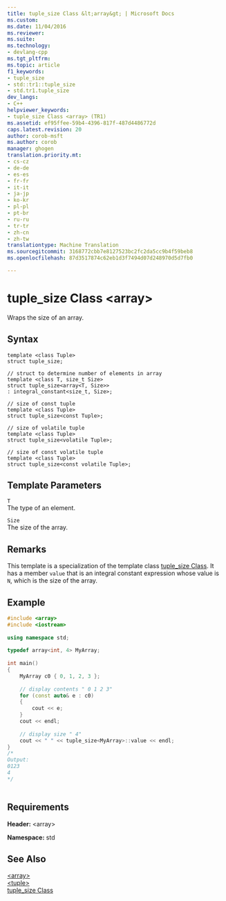 ```yaml
---
title: tuple_size Class &lt;array&gt; | Microsoft Docs
ms.custom: 
ms.date: 11/04/2016
ms.reviewer: 
ms.suite: 
ms.technology:
- devlang-cpp
ms.tgt_pltfrm: 
ms.topic: article
f1_keywords:
- tuple_size
- std::tr1::tuple_size
- std.tr1.tuple_size
dev_langs:
- C++
helpviewer_keywords:
- tuple_size Class <array> (TR1)
ms.assetid: ef95ffee-59b4-4396-817f-487d4486772d
caps.latest.revision: 20
author: corob-msft
ms.author: corob
manager: ghogen
translation.priority.mt:
- cs-cz
- de-de
- es-es
- fr-fr
- it-it
- ja-jp
- ko-kr
- pl-pl
- pt-br
- ru-ru
- tr-tr
- zh-cn
- zh-tw
translationtype: Machine Translation
ms.sourcegitcommit: 3168772cbb7e8127523bc2fc2da5cc9b4f59beb8
ms.openlocfilehash: 87d3517874c62eb1d3f7494d07d248970d5d7fb0

---
```

# tuple_size Class &lt;array&gt;
Wraps the size of an array.  
  
## Syntax  
  
```  
template <class Tuple>  
struct tuple_size;  
 
// struct to determine number of elements in array  
template <class T, size_t Size>  
struct tuple_size<array<T, Size>>  
: integral_constant<size_t, Size>;  
 
// size of const tuple  
template <class Tuple>  
struct tuple_size<const Tuple>;  
 
// size of volatile tuple  
template <class Tuple>  
struct tuple_size<volatile Tuple>;  
 
// size of const volatile tuple  
template <class Tuple>  
struct tuple_size<const volatile Tuple>;  
```  
  
## Template Parameters  
 `T`  
 The type of an element.  
  
 `Size`  
 The size of the array.  
  
## Remarks  
 This template is a specialization of the template class [tuple_size Class](../standard-library/tuple-size-class-tuple.md). It has a member `value` that is an integral constant expression whose value is `N`, which is the size of the array.  
  
## Example  
  
```cpp  
#include <array>   
#include <iostream>   
  
using namespace std;  
  
typedef array<int, 4> MyArray;  
  
int main()  
{  
    MyArray c0 { 0, 1, 2, 3 };  
  
    // display contents " 0 1 2 3"   
    for (const auto& e : c0)  
    {  
        cout << e;  
    }  
    cout << endl;  
  
    // display size " 4"   
    cout << " " << tuple_size<MyArray>::value << endl;  
}  
/*  
Output:  
0123  
4  
*/  
  
```  
  
## Requirements  
 **Header:** \<array>  
  
 **Namespace:** std  
  
## See Also  
 [\<array>](../standard-library/array.md)   
 [\<tuple>](../standard-library/tuple.md)   
 [tuple_size Class](../standard-library/tuple-size-class-tuple.md)



<!--HONumber=Jan17_HO1-->


